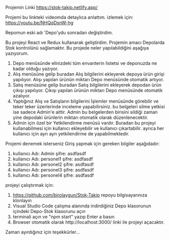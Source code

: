 Projemin Linki https://stok-takip.netlify.app/ 

Projemi bu linkteki videomda detaylıca anlattım. izlemek için: https://youtu.be/NHQqDsnW-hg

Repomun eski adı 'Depo'ydu sonradan değiştirdim.

Bu projeyi React ve Redux kullanarak geliştirdim. 
Projemin amacı Depolarda Stok kontrolünü sağlamaktır.
Bu projede neler yapılabildiğini aşağıya yazıyorum.

1. Depo menüsünde elinizdeki tüm envanterin listetsi ve deponuzda ne kadar olduğu yazıyor.
2. Alış menüsüne gelip buradan Alış bilgilerini ekleyerek depoya ürün girişi yapılıyor. Alışı yapılan ürünün miktarı Depo menüsünde otomatik artıyor.
3. Satış menüsüne gelip buradan Satış bilgilerini ekleyerek depodan ürün çıkışı yapılıyor. Çıkışı yapılan ürünün miktarı Depo menüsünde otomatik azalıyor.
4. Yaptığınız Alış ve Satışların bilgilerini İşlemler menüsünde görebilir ve teker teker üzerlerinde inceleme yapabilirsiniz. bu belgeleri silme yetkisi ise sadece Admin'e aittir. Admin bu belgelerden birisini sildiği zaman yine depodaki ürünlerin miktarı otomatik olarak düzenlenecektir.
5. Admin için özel bir Yetkilendirme menüsü vardır. Buradan bu projeyi kullanabilmesi için kullanıcı ekleyebilir ve kullanıcı çıkartabilir. ayrıca her kullanıcı için ayrı ayrı yetkilendirme de yapabilmektedir. 

Projemi denemek isterseniz Giriş yapmak için gereken bilgiler aşağıdadır:

1. kullanıcı Adı: Admin  şifre: asdfasdf
2. kullanıcı Adı: personel1  şifre: asdfasdf
3. kullanıcı Adı: personel2  şifre: asdfasdf
4. kullanıcı Adı: personel3  şifre: asdfasdf
5. kullanıcı Adı: personel4  şifre: asdfasdf

projeyi çalıştırmak için:

1. https://github.com/birolaygun/Stok-Takip repoyu bilgisayarınıza klonlayın
2. Visual Studio Code çalışma alanında indirdiğiniz Depo klasorunun içindeki Depo-Stok klasorunu açın
3. terminali açın ve "npm start" yazıp Enter a basın
4. Browser otomatik olarak http://localhost:3000/ linki ile projeyi açacaktır.

Zaman ayırdığınız için teşekkürler...

